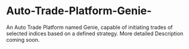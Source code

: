 # Auto-Trade-Platform-Genie-
An Auto Trade Platform named Genie, capable of initiating trades of selected indices based on a defined strategy. More detailed Description coming soon.
